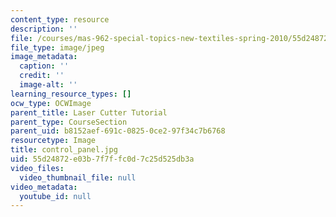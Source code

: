 ```yaml
---
content_type: resource
description: ''
file: /courses/mas-962-special-topics-new-textiles-spring-2010/55d24872e03b7f7ffc0d7c25d525db3a_control_panel.jpg
file_type: image/jpeg
image_metadata:
  caption: ''
  credit: ''
  image-alt: ''
learning_resource_types: []
ocw_type: OCWImage
parent_title: Laser Cutter Tutorial
parent_type: CourseSection
parent_uid: b8152aef-691c-0825-0ce2-97f34c7b6768
resourcetype: Image
title: control_panel.jpg
uid: 55d24872-e03b-7f7f-fc0d-7c25d525db3a
video_files:
  video_thumbnail_file: null
video_metadata:
  youtube_id: null
---
```

